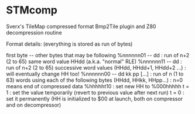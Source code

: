 STMcomp
=====================

Sverx's TileMap compressed format Bmp2Tile plugin and Z80 decompression routine



Format details: (everything is stored as run of bytes)

first byte -- other bytes that may be following
%nnnnnn01  -- dd : run of n+2 (2 to 65) same word value HHdd (a.k.a. "normal" RLE)
%nnnnnn11  -- dd : run of n+2 (2 to 65) successive word values (HHdd, HHdd+1, HHdd+2 ...)
                 : will eventually change HH too!
%nnnnnn00  -- dd kk pp [...] : run of n (1 to 63) words using each of the following bytes (HHdd, HHkk, HHpp...) 
                             : n=0 means end of compressed data
%hhhhht10   : set new HH to %000hhhhh 
      t = 1 : set the value temporarily (revert to previous value after next run) 
      t = 0 : set it permanently
(HH is initialized to $00 at launch, both on compressor and on decompressor)
